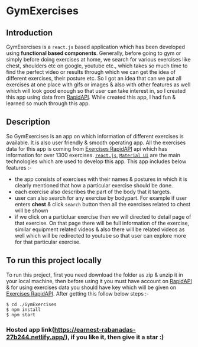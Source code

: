 # GymExercises

## Introduction
GymExercises is a `react.js` based application which has been developed using **functional based components**. Generally, before going to gym or simply before doing exercises at home, we search for various exercises like chest, shoulders etc on google, youtube etc., which takes so much time to find the perfect video or results through which we can get the idea of different exercises, their posture etc. So I got an idea that can we put all exercises at one place with gifs or images & also with other features as well which will look good enough so that user can take interest in, so I created this app using data from [RapidAPI](https://rapidapi.com/hub). While created this app, I had fun & learned so much through this app.

## Description
So GymExercises is an app on which information of different exercises is available. It is also user friendly & smooth operating app. All the exercises data for this app is coming from [Exercises RapidAPI](https://rapidapi.com/justin-WFnsXH_t6/api/exercisedb/) api which has information for over 1300 exercises. [`react.js`](https://reactjs.org/), [`Material UI`](https://mui.com/) are the main technologies which are used to develop this app. This app includes below features :- 

* the app consists of exercises with their names & postures in which it is clearly mentioned that how a particular exercise should be done.
* each exercise also describes the part of the body that it targets.
* user can also search for any exercise by bodypart. For example if user enters **chest** & click `search` button then all the exercises related to chest will be shown
* if we click on a particluar exercise then we will directed to detail page of that exercise. On that page there will be full information of the exercise, similar       equipment related videos & also there will be related videos as well which will be redirected to youtube so that user can explore more for that particular exercise. 

## To run this project locally
To run this project, first you need download the folder as zip & unzip it in your local machine, then before using it you must have account on [RapidAPI](https://rapidapi.com/hub) & for using exercises data you should have key which will be given on [Exercises RapidAPI](https://rapidapi.com/justin-WFnsXH_t6/api/exercisedb/). After getting this follow below steps :-

```
$ cd ./GymExercises
$ npm install
$ npm start
```
### Hosted app link(https://earnest-rabanadas-27b244.netlify.app/), if you like it, then give it a star :)
